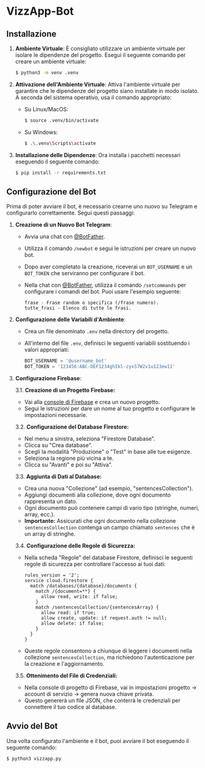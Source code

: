 # VizzApp-Bot

## Installazione

1.  **Ambiente Virtuale**: È consigliato utilizzare un ambiente virtuale per isolare le dipendenze del progetto. Esegui il seguente comando per creare un ambiente virtuale:

    ```bash
    $ python3 -m venv .venv
    ```

2.  **Attivazione dell'Ambiente Virtuale**: Attiva l'ambiente virtuale per garantire che le dipendenze del progetto siano installate in modo isolato. A seconda del sistema operativo, usa il comando appropriato:

    - Su Linux/MacOS:

      ```bash
      $ source .venv/bin/activate
      ```

    - Su Windows:

      ```bash
      $ .\.venv\Scripts\activate
      ```

3.  **Installazione delle Dipendenze**: Ora installa i pacchetti necessari eseguendo il seguente comando:

    ```bash
    $ pip install -r requirements.txt
    ```

## Configurazione del Bot

Prima di poter avviare il bot, è necessario crearne uno nuovo su Telegram e configurarlo correttamente. Segui questi passaggi:

1.  **Creazione di un Nuovo Bot Telegram**:

    - Avvia una chat con [@BotFather](https://t.me/botfather).
    - Utilizza il comando `/newbot` e segui le istruzioni per creare un nuovo bot.
    - Dopo aver completato la creazione, riceverai un `BOT_USERNAME` e un `BOT_TOKEN` che serviranno per configurare il bot.
    - Nella chat con [@BotFather](https://t.me/botfather), utilizza il comando `/setcommands` per configurare i comandi del bot. Puoi usare l'esempio seguente:

      ```
      frase - Frase random o specifica (/frase numero).
      tutte_frasi - Elenco di tutte le frasi.
      ```

2.  **Configurazione delle Variabili d'Ambiente**:

    - Crea un file denominato `.env` nella directory del progetto.
    - All'interno del file `.env`, definisci le seguenti variabili sostituendo i valori appropriati:

      ```python
      BOT_USERNAME = '@username_bot'
      BOT_TOKEN = '123456:ABC-DEF1234ghIkl-zyx57W2v1u123ew11'
      ```

3.  **Configurazione Firebase**:

    3.1. **Creazione di un Progetto Firebase:**

    - Vai alla [console di Firebase](https://console.firebase.google.com/) e crea un nuovo progetto.
    - Segui le istruzioni per dare un nome al tuo progetto e configurare le impostazioni necessarie.

    3.2. **Configurazione del Database Firestore:**

    - Nel menu a sinistra, seleziona "Firestore Database".
    - Clicca su "Crea database".
    - Scegli la modalità "Produzione" o "Test" in base alle tue esigenze.
    - Seleziona la regione più vicina a te.
    - Clicca su "Avanti" e poi su "Attiva".

    3.3. **Aggiunta di Dati al Database:**

    - Crea una nuova "Collezione" (ad esempio, "sentencesCollection").
    - Aggiungi documenti alla collezione, dove ogni documento rappresenta un dato.
    - Ogni documento può contenere campi di vario tipo (stringhe, numeri, array, ecc.).
    - **Importante:** Assicurati che ogni documento nella collezione `sentencesCollection` contenga un campo chiamato `sentences` che è un array di stringhe.

    3.4. **Configurazione delle Regole di Sicurezza:**

    - Nella scheda "Regole" del database Firestore, definisci le seguenti regole di sicurezza per controllare l'accesso ai tuoi dati:

      ```
      rules_version = '2';
      service cloud.firestore {
        match /databases/{database}/documents {
          match /{document=**} {
            allow read, write: if false;
          }
          match /sentencesCollection/{sentencesArray} {
            allow read: if true;
            allow create, update: if request.auth != null;
            allow delete: if false;
          }
        }
      }
      ```

    - Queste regole consentono a chiunque di leggere i documenti nella collezione `sentencesCollection`, ma richiedono l'autenticazione per la creazione e l'aggiornamento.

    3.5. **Ottenimento del File di Credenziali:**

    - Nella console di progetto di Firebase, vai in impostazioni progetto -> account di servizio -> genera nuova chiave privata.
    - Questo genererà un file JSON, che conterrà le credenziali per connettere il tuo codice al database.

## Avvio del Bot

Una volta configurato l'ambiente e il bot, puoi avviare il bot eseguendo il seguente comando:

```bash
$ python3 vizzapp.py
```
